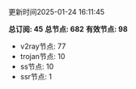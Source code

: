 更新时间2025-01-24 16:11:45

**总订阅: 45**
**总节点: 682**
**有效节点: 98**
- v2ray节点: 77
- trojan节点: 10
- ss节点: 10
- ssr节点: 1
